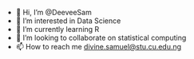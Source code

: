 - 👋 Hi, I’m @DeeveeSam
- 👀 I’m interested in Data Science
- 🌱 I’m currently learning R
- 💞️ I’m looking to collaborate on statistical computing
- 📫 How to reach me divine.samuel@stu.cu.edu.ng

<!---
DeeveeSam/DeeveeSam is a ✨ special ✨ repository because its `README.md` (this file) appears on your GitHub profile.
You can click the Preview link to take a look at your changes.
--->
